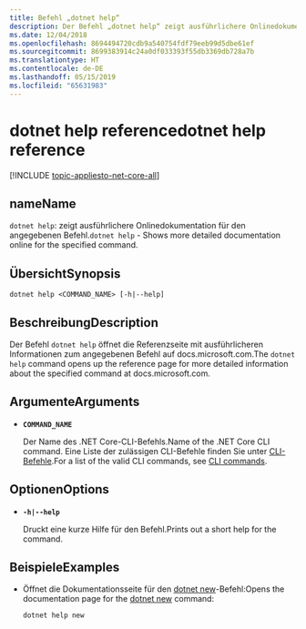 ```yaml
---
title: Befehl „dotnet help“
description: Der Befehl „dotnet help“ zeigt ausführlichere Onlinedokumentation für den angegebenen Befehl.
ms.date: 12/04/2018
ms.openlocfilehash: 8694494720cdb9a540754fdf79eeb99d5dbe61ef
ms.sourcegitcommit: 8699383914c24a0df033393f55db3369db728a7b
ms.translationtype: HT
ms.contentlocale: de-DE
ms.lasthandoff: 05/15/2019
ms.locfileid: "65631983"
---
```

# <a name="dotnet-help-reference"></a><span data-ttu-id="da428-103">dotnet help reference</span><span class="sxs-lookup"><span data-stu-id="da428-103">dotnet help reference</span></span>

[!INCLUDE [topic-appliesto-net-core-all](../../../includes/topic-appliesto-net-core-2plus.md)]

## <a name="name"></a><span data-ttu-id="da428-104">name</span><span class="sxs-lookup"><span data-stu-id="da428-104">Name</span></span>

<span data-ttu-id="da428-105">`dotnet help`: zeigt ausführlichere Onlinedokumentation für den angegebenen Befehl.</span><span class="sxs-lookup"><span data-stu-id="da428-105">`dotnet help` - Shows more detailed documentation online for the specified command.</span></span>

## <a name="synopsis"></a><span data-ttu-id="da428-106">Übersicht</span><span class="sxs-lookup"><span data-stu-id="da428-106">Synopsis</span></span>

`dotnet help <COMMAND_NAME> [-h|--help]`

## <a name="description"></a><span data-ttu-id="da428-107">Beschreibung</span><span class="sxs-lookup"><span data-stu-id="da428-107">Description</span></span>

<span data-ttu-id="da428-108">Der Befehl `dotnet help` öffnet die Referenzseite mit ausführlicheren Informationen zum angegebenen Befehl auf docs.microsoft.com.</span><span class="sxs-lookup"><span data-stu-id="da428-108">The `dotnet help` command opens up the reference page for more detailed information about the specified command at docs.microsoft.com.</span></span>

## <a name="arguments"></a><span data-ttu-id="da428-109">Argumente</span><span class="sxs-lookup"><span data-stu-id="da428-109">Arguments</span></span>

* **`COMMAND_NAME`**

  <span data-ttu-id="da428-110">Der Name des .NET Core-CLI-Befehls.</span><span class="sxs-lookup"><span data-stu-id="da428-110">Name of the .NET Core CLI command.</span></span> <span data-ttu-id="da428-111">Eine Liste der zulässigen CLI-Befehle finden Sie unter [CLI-Befehle](index.md#cli-commands).</span><span class="sxs-lookup"><span data-stu-id="da428-111">For a list of the valid CLI commands, see [CLI commands](index.md#cli-commands).</span></span>

## <a name="options"></a><span data-ttu-id="da428-112">Optionen</span><span class="sxs-lookup"><span data-stu-id="da428-112">Options</span></span>

* **`-h|--help`**

  <span data-ttu-id="da428-113">Druckt eine kurze Hilfe für den Befehl.</span><span class="sxs-lookup"><span data-stu-id="da428-113">Prints out a short help for the command.</span></span>

## <a name="examples"></a><span data-ttu-id="da428-114">Beispiele</span><span class="sxs-lookup"><span data-stu-id="da428-114">Examples</span></span>

* <span data-ttu-id="da428-115">Öffnet die Dokumentationsseite für den [dotnet new](dotnet-new.md)-Befehl:</span><span class="sxs-lookup"><span data-stu-id="da428-115">Opens the documentation page for the [dotnet new](dotnet-new.md) command:</span></span>

  ```console
  dotnet help new
  ```
